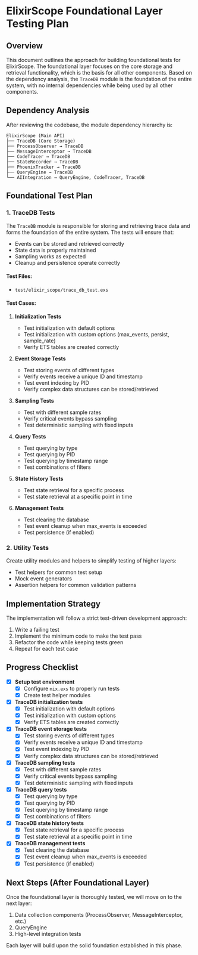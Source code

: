 # ElixirScope Foundational Layer Testing Plan

## Overview

This document outlines the approach for building foundational tests for ElixirScope. The foundational layer focuses on the core storage and retrieval functionality, which is the basis for all other components. Based on the dependency analysis, the `TraceDB` module is the foundation of the entire system, with no internal dependencies while being used by all other components.

## Dependency Analysis

After reviewing the codebase, the module dependency hierarchy is:

```
ElixirScope (Main API)
├── TraceDB (Core Storage)
├── ProcessObserver → TraceDB
├── MessageInterceptor → TraceDB
├── CodeTracer → TraceDB
├── StateRecorder → TraceDB
├── PhoenixTracker → TraceDB
├── QueryEngine → TraceDB
└── AIIntegration → QueryEngine, CodeTracer, TraceDB
```

## Foundational Test Plan

### 1. TraceDB Tests

The `TraceDB` module is responsible for storing and retrieving trace data and forms the foundation of the entire system. The tests will ensure that:

- Events can be stored and retrieved correctly
- State data is properly maintained
- Sampling works as expected
- Cleanup and persistence operate correctly

#### Test Files:

- `test/elixir_scope/trace_db_test.exs`

#### Test Cases:

1. **Initialization Tests**
   - Test initialization with default options
   - Test initialization with custom options (max_events, persist, sample_rate)
   - Verify ETS tables are created correctly

2. **Event Storage Tests**
   - Test storing events of different types
   - Verify events receive a unique ID and timestamp
   - Test event indexing by PID
   - Verify complex data structures can be stored/retrieved

3. **Sampling Tests**
   - Test with different sample rates
   - Verify critical events bypass sampling
   - Test deterministic sampling with fixed inputs

4. **Query Tests**
   - Test querying by type
   - Test querying by PID
   - Test querying by timestamp range
   - Test combinations of filters

5. **State History Tests**
   - Test state retrieval for a specific process
   - Test state retrieval at a specific point in time

6. **Management Tests**
   - Test clearing the database
   - Test event cleanup when max_events is exceeded
   - Test persistence (if enabled)

### 2. Utility Tests

Create utility modules and helpers to simplify testing of higher layers:

- Test helpers for common test setup
- Mock event generators
- Assertion helpers for common validation patterns

## Implementation Strategy

The implementation will follow a strict test-driven development approach:

1. Write a failing test
2. Implement the minimum code to make the test pass
3. Refactor the code while keeping tests green
4. Repeat for each test case

## Progress Checklist

- [x] **Setup test environment**
  - [x] Configure `mix.exs` to properly run tests
  - [x] Create test helper modules

- [x] **TraceDB initialization tests**
  - [x] Test initialization with default options
  - [x] Test initialization with custom options
  - [x] Verify ETS tables are created correctly

- [x] **TraceDB event storage tests**
  - [x] Test storing events of different types
  - [x] Verify events receive a unique ID and timestamp
  - [x] Test event indexing by PID
  - [x] Verify complex data structures can be stored/retrieved

- [x] **TraceDB sampling tests**
  - [x] Test with different sample rates
  - [x] Verify critical events bypass sampling
  - [x] Test deterministic sampling with fixed inputs

- [x] **TraceDB query tests**
  - [x] Test querying by type
  - [x] Test querying by PID
  - [x] Test querying by timestamp range
  - [x] Test combinations of filters

- [x] **TraceDB state history tests**
  - [x] Test state retrieval for a specific process
  - [x] Test state retrieval at a specific point in time

- [x] **TraceDB management tests**
  - [x] Test clearing the database
  - [x] Test event cleanup when max_events is exceeded
  - [x] Test persistence (if enabled)

## Next Steps (After Foundational Layer)

Once the foundational layer is thoroughly tested, we will move on to the next layer:

1. Data collection components (ProcessObserver, MessageInterceptor, etc.)
2. QueryEngine
3. High-level integration tests

Each layer will build upon the solid foundation established in this phase. 
